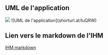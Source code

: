 ## UML de l'application
<img src="[https://github.com/NielsCobat/ProjetLicence_AI_Belotte/blob/master/docs/start.gif](https://github.com/NielsCobat/ProjetLicence_AI_Belotte/blob/master/docs/IA_Belote.drawio)"/>
![UML de l'application](shorturl.at/luQRW)

## Lien vers le markdown de l'IHM
[IHM markdown](https://github.com/NielsCobat/ProjetLicence_AI_Belotte/blob/master/IHM.md)
